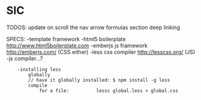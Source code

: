 SIC
================
TODOS:
	update on scroll the nav arrow
	formulas section
	deep linking
	

SPECS:
	-template framework 
		-html5 boilerplate http://www.html5boilerplate.com
		-emberjs js framework http://emberjs.com/
		(CSS either)
			-less css compiler http://lesscss.org/
		(JS)
			-js compiler...?

		-installing less
			globally
			// have it globally installed: $ npm install -g less
			compile 
				for a file:			 lessc global.less > global.css

